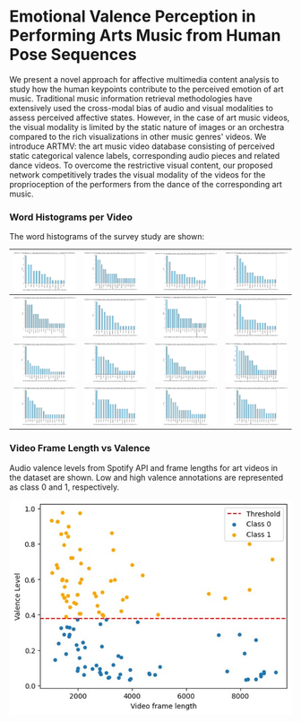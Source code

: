 # Emotional Valence Perception in Performing Arts Music from Human Pose Sequences
We present a novel approach for affective multimedia content analysis to study how the human keypoints contribute to the perceived emotion of art music. Traditional music information retrieval methodologies have extensively used the cross-modal bias of audio and visual modalities to assess perceived affective states. However, in the case of art music videos, the visual modality is limited by the static nature of images or an orchestra compared to the rich visualizations in other music genres' videos. We introduce ARTMV: the art music video database consisting of perceived static categorical valence labels, corresponding audio pieces and related dance videos. To overcome the restrictive visual content, our proposed network competitively trades the visual modality of the videos for the proprioception of the performers from the dance of the corresponding art music. 


### Word Histograms per Video 

The word histograms of the survey study are shown:

| ![](survey_study/word_histograms/video_1.png) | ![](survey_study/word_histograms/video_2.png) | ![](survey_study/word_histograms/video_3.png) | ![](survey_study/word_histograms/video_4.png) |
|---|---|---|---|
| ![](survey_study/word_histograms/video_5.png) | ![](survey_study/word_histograms/video_6.png) | ![](survey_study/word_histograms/video_7.png) | ![](survey_study/word_histograms/video_8.png) |
| ![](survey_study/word_histograms/video_9.png) | ![](survey_study/word_histograms/video_10.png)| ![](survey_study/word_histograms/video_11.png)| ![](survey_study/word_histograms/video_12.png) |
| ![](survey_study/word_histograms/video_13.png) | ![](survey_study/word_histograms/video_14.png) | ![](survey_study/word_histograms/video_15.png) | ![](survey_study/word_histograms/video_16.png) |


### Video Frame Length vs Valence

Audio valence levels from Spotify API and frame lengths for art videos in the dataset are shown. Low and high valence annotations are represented as class 0
and 1, respectively.

![Alt text](supplementary/art_frame_len.png)